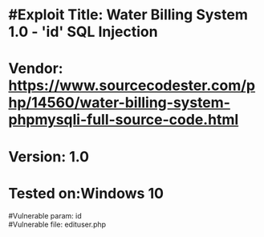 # #Exploit Title: Water Billing System 1.0 - 'id' SQL Injection    
# Vendor: https://www.sourcecodester.com/php/14560/water-billing-system-phpmysqli-full-source-code.html  
# Version: 1.0  
# Tested on:Windows 10  

#Vulnerable param: id  
#Vulnerable file: edituser.php  
